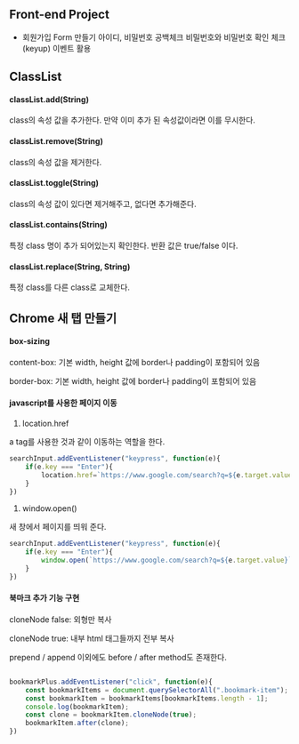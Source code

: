 ## Front-end Project

* 회원가입 Form 만들기
  아이디, 비밀번호 공백체크
  비밀번호와 비밀번호 확인 체크(keyup) 이벤트 활용



## ClassList



#### classList.add(String)

class의 속성 값을 추가한다. 만약 이미 추가 된 속성값이라면 이를 무시한다.



#### classList.remove(String)

class의 속성 값을 제거한다.



#### classList.toggle(String)

class의 속성 값이 있다면 제거해주고, 없다면 추가해준다.



#### classList.contains(String)

특정 class 명이 추가 되어있는지 확인한다. 반환 값은 true/false 이다.



#### classList.replace(String, String)

특정 class를 다른 class로 교체한다.



## Chrome 새 탭 만들기



#### box-sizing

content-box: 기본 width, height 값에 border나 padding이 포함되어 있음

border-box: 기본 width, height 값에 border나 padding이 포함되어 있음



#### javascript를 사용한 페이지 이동

1. location.href

a tag를 사용한 것과 같이 이동하는 역할을 한다.

```javascript
searchInput.addEventListener("keypress", function(e){
    if(e.key === "Enter"){
        location.href=`https://www.google.com/search?q=${e.target.value}`;
    }
})
```



1. window.open()

새 창에서 페이지를 띄워 준다.

```javascript
searchInput.addEventListener("keypress", function(e){
    if(e.key === "Enter"){
        window.open(`https://www.google.com/search?q=${e.target.value}`, "_blank");
    }
})
```



#### 북마크 추가 기능 구현

cloneNode false: 외형만 복사

cloneNode true: 내부 html 태그들까지 전부 복사

prepend / append 이외에도 before / after method도 존재한다.

```javascript

bookmarkPlus.addEventListener("click", function(e){
    const bookmarkItems = document.querySelectorAll(".bookmark-item");
    const bookmarkItem = bookmarkItems[bookmarkItems.length - 1];
    console.log(bookmarkItem);
    const clone = bookmarkItem.cloneNode(true);
    bookmarkItem.after(clone);
})
```

